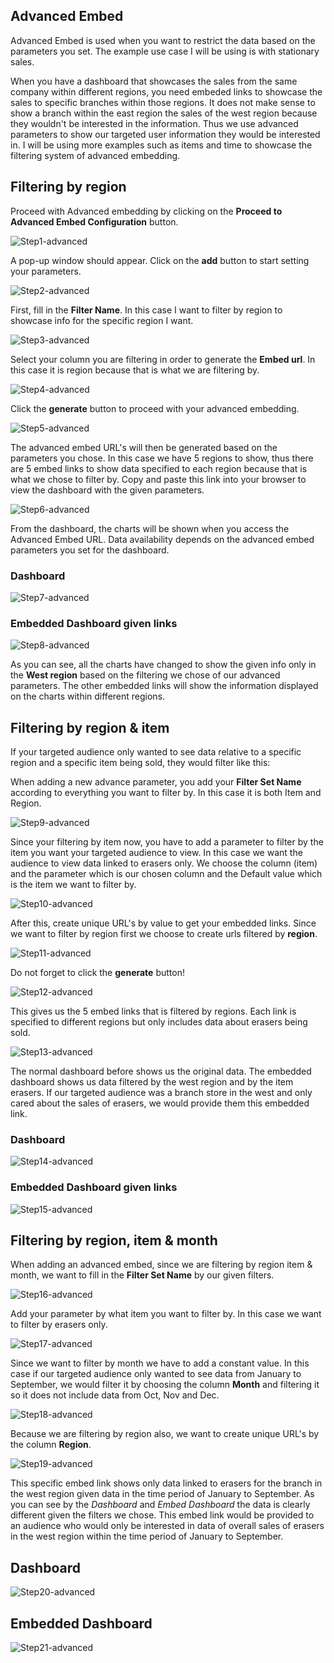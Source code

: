 ## Advanced Embed

Advanced Embed is used when you want to restrict the data based on the parameters you set. The example use case I will be using is with stationary sales.

When you have a dashboard that showcases the sales from the same company within different regions, you need embeded links to showcase the sales to specific branches within those regions. It does not make sense to show a branch within the east region the sales of the west region because they wouldn't be interested in the information. Thus we use advanced parameters to show our targeted user information they would be interested in. I will be using more examples such as items and time to showcase the filtering system of advanced embedding.

## Filtering by region

Proceed with Advanced embedding by clicking on the **Proceed to Advanced Embed Configuration** button.

![Step1-advanced](images/embedding-giant-advanced-dashboard/advanced-embed-1.png)

A pop-up window should appear. Click on the **add** button to start setting your parameters.

![Step2-advanced](images/embedding-giant-advanced-dashboard/advanced-embed-2.png)

First, fill in the **Filter Name**. In this case I want to filter by region to showcase info for the specific region I want.

![Step3-advanced](images/embedding-giant-advanced-dashboard/advanced-embed-3.png)

Select your column you are filtering in order to generate the **Embed url**. In this case it is region because that is what we are filtering by.

![Step4-advanced](images/embedding-giant-advanced-dashboard/advanced-embed-4.png)

Click the **generate** button to proceed with your advanced embedding.

![Step5-advanced](images/embedding-giant-advanced-dashboard/advanced-embed-5.png)

The advanced embed URL's will then be generated based on the parameters you chose. In this case we have 5 regions to show, thus there are 5 embed links to show data specified to each region because that is what we chose to filter by. Copy and paste this link into your browser to view the dashboard with the given parameters.

![Step6-advanced](images/embedding-giant-advanced-dashboard/advanced-embed-6.png)

From the dashboard, the charts will be shown when you access the Advanced Embed URL. Data availability depends on the advanced embed parameters you set for the dashboard.

### Dashboard

![Step7-advanced](images/embedding-giant-advanced-dashboard/advanced-embed-before.png)

### Embedded Dashboard given links

![Step8-advanced](images/embedding-giant-advanced-dashboard/advanced-embed-after.png)

As you can see, all the charts have changed to show the given info only in the **West region** based on the filtering we chose of our advanced parameters. The other embedded links will show the information displayed on the charts within different regions. 

## Filtering by region & item

If your targeted audience only wanted to see data relative to a specific region and a specific item being sold, they would filter like this:

When adding a new advance parameter, you add your **Filter Set Name** according to everything you want to filter by. In this case it is both Item and Region.

![Step9-advanced](images/embedding-giant-advanced-dashboard/advanced-embed-7.png)

Since your filtering by item now, you have to add a parameter to filter by the item you want your targeted audience to view. In this case we want the audience to view data linked to erasers only. We choose the column (item) and the parameter which is our chosen column and the Default value which is the item we want to filter by.

![Step10-advanced](images/embedding-giant-advanced-dashboard/advanced-embed-8.png)

After this, create unique URL's by value to get your embedded links. Since we want to filter by region first we choose to create urls filtered by **region**.

![Step11-advanced](images/embedding-giant-advanced-dashboard/advanced-embed-4.png)

Do not forget to click the **generate** button!

![Step12-advanced](images/embedding-giant-advanced-dashboard/advanced-embed-5.png)

This gives us the 5 embed links that is filtered by regions. Each link is specified to different regions but only includes data about erasers being sold.

![Step13-advanced](images/embedding-giant-advanced-dashboard/advanced-embed-9.png)

The normal dashboard before shows us the original data. The embedded dashboard shows us data filtered by the west region and by the item erasers. If our targeted audience was a branch store in the west and only cared about the sales of erasers, we would provide them this embedded link.

### Dashboard
![Step14-advanced](images/embedding-giant-advanced-dashboard/advanced-embed-before.png)

### Embedded Dashboard given links
![Step15-advanced](images/embedding-giant-advanced-dashboard/advanced-embed-after1.png)


## Filtering by region, item & month

When adding an advanced embed, since we are filtering by region item & month, we want to fill in the **Filter Set Name** by our given filters.

![Step16-advanced](images/embedding-giant-advanced-dashboard/advanced-embed-10.png)

Add your parameter by what item you want to filter by. In this case we want to filter by erasers only.

![Step17-advanced](images/embedding-giant-advanced-dashboard/advanced-embed-11.png)

Since we want to filter by month we have to add a constant value. In this case if our targeted audience only wanted to see data from January to September, we would filter it by choosing the column **Month** and filtering it so it does not include data from Oct, Nov and Dec.

![Step18-advanced](images/embedding-giant-advanced-dashboard/advanced-embed-12.png)

Because we are filtering by region also, we want to create unique URL's by the column **Region**.

![Step19-advanced](images/embedding-giant-advanced-dashboard/advanced-embed-4.png)

This specific embed link shows only data linked to erasers for the branch in the west region given data in the time period of January to September. As you can see by the *Dashboard* and *Embed Dashboard* the data is clearly different given the filters we chose. This embed link would be provided to an audience who would only be interested in data of overall sales of erasers in the west region within the time period of January to September.

## Dashboard

![Step20-advanced](images/embedding-giant-advanced-dashboard/advanced-embed-before.png)

## Embedded Dashboard

![Step21-advanced](images/embedding-giant-advanced-dashboard/advanced-embed-after2.png)
